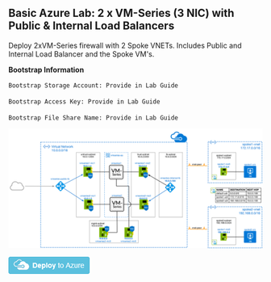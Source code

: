 ## Basic Azure Lab: 2 x VM-Series (3 NIC) with Public & Internal Load Balancers

Deploy 2xVM-Series firewall with 2 Spoke VNETs. Includes Public and Internal Load Balancer and the Spoke VM's.

**Bootstrap Information**
```
Bootstrap Storage Account: Provide in Lab Guide

Bootstrap Access Key: Provide in Lab Guide

Bootstrap File Share Name: Provide in Lab Guide
```


<p align="center">
<img src="https://github.com/PaloAltoNetworks/Azure_Training/blob/main/Azure%20Basic%20Lab/Images/transit_2spokes_2fw_3nic_intlb_extlb.png">
</p>

[<img src="https://github.com/PaloAltoNetworks/Azure_Training/blob/main/Azure%20Basic%20Lab/Images/deploybutton.png"/>](https://portal.azure.com/#create/Microsoft.Template/uri/https%3A%2F%2Fraw.githubusercontent.com%2FPaloAltoNetworks%2FAzure_Training%2Fmain%2FAzure%20Basic%20Lab%2FazureDeploy.json)

<!-- [<img src="https://spring.paloaltonetworks.com/tostern/RegionalTrainings2020/blob/master/Images//deploybutton.png"/>](https://portal.azure.com/#create/Microsoft.Template/uri/https%3A%2F%2Fraw.spring.paloaltonetworks.com%2Ftostern%2FRegionalTrainings2020%2Fmaster%2FAzure_Lab%2FazureDeploy.json) -->

